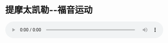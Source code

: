 # 提摩太凯勒--福音运动

<audio style="width: 100%;" preload="false" controls controlslist="nodownload"><source src="//cdn.wechat.edu.pl/audio/mp3/old/12303.mp3" type="audio/mpeg">Your browser does not support the audio element.</audio>


